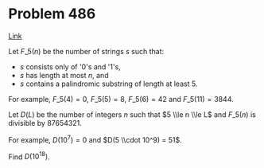 # Problem 486

[Link](https://projecteuler.net/problem=486)

Let $F\_5(n)$ be the number of strings $s$ such that:

*   $s$ consists only of '0's and '1's,
*   $s$ has length at most $n$, and
*   $s$ contains a palindromic substring of length at least $5$.

For example, $F\_5(4) = 0$, $F\_5(5) = 8$, $F\_5(6) = 42$ and $F\_5(11) = 3844$.

Let $D(L)$ be the number of integers $n$ such that $5 \\le n \\le L$ and $F\_5(n)$ is divisible by $87654321$.

For example, $D(10^7) = 0$ and $D(5 \\cdot 10^9) = 51$.

Find $D(10^{18})$.
